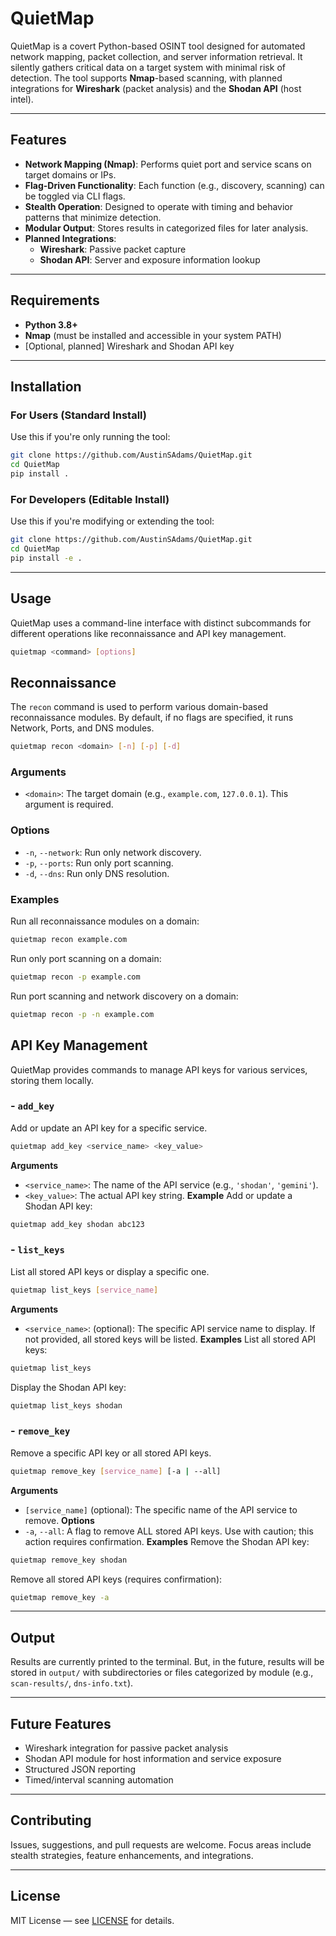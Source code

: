 # QuietMap

QuietMap is a covert Python-based OSINT tool designed for automated network mapping, packet collection, and server information retrieval. It silently gathers critical data on a target system with minimal risk of detection. The tool supports **Nmap**-based scanning, with planned integrations for **Wireshark** (packet analysis) and the **Shodan API** (host intel).

---

## Features

- **Network Mapping (Nmap)**: Performs quiet port and service scans on target domains or IPs.
- **Flag-Driven Functionality**: Each function (e.g., discovery, scanning) can be toggled via CLI flags.
- **Stealth Operation**: Designed to operate with timing and behavior patterns that minimize detection.
- **Modular Output**: Stores results in categorized files for later analysis.
- **Planned Integrations**:
  - **Wireshark**: Passive packet capture
  - **Shodan API**: Server and exposure information lookup

---

## Requirements

- **Python 3.8+**
- **Nmap** (must be installed and accessible in your system PATH)
- [Optional, planned] Wireshark and Shodan API key

---

## Installation

### For Users (Standard Install)

Use this if you're only running the tool:

```bash
git clone https://github.com/AustinSAdams/QuietMap.git
cd QuietMap
pip install .
```

### For Developers (Editable Install)

Use this if you're modifying or extending the tool:

```bash
git clone https://github.com/AustinSAdams/QuietMap.git
cd QuietMap
pip install -e .
```

---

## Usage

QuietMap uses a command-line interface with distinct subcommands for different operations like reconnaissance and API key management.

```bash
quietmap <command> [options]
```

## Reconnaissance
The `recon` command is used to perform various domain-based reconnaissance modules. By default, if no flags are specified, it runs Network, Ports, and DNS modules.
```bash
quietmap recon <domain> [-n] [-p] [-d]
```
### Arguments
- `<domain>`: The target domain (e.g., `example.com`, `127.0.0.1`). This argument is required.
### Options
- `-n`, `--network`: Run only network discovery.
- `-p`, `--ports`: Run only port scanning.
- `-d`, `--dns`: Run only DNS resolution.

### Examples
Run all reconnaissance modules on a domain:
```bash
quietmap recon example.com
```

Run only port scanning on a domain:
```bash
quietmap recon -p example.com
```

Run port scanning and network discovery on a domain:
```bash
quietmap recon -p -n example.com
```

## API Key Management
QuietMap provides commands to manage API keys for various services, storing them locally.

### - `add_key`
Add or update an API key for a specific service.
```bash
quietmap add_key <service_name> <key_value>
```
**Arguments**
- `<service_name>`: The name of the API service (e.g., `'shodan'`, `'gemini'`).
- `<key_value>`: The actual API key string.
**Example**
Add or update a Shodan API key:
```bash
quietmap add_key shodan abc123
```

### - `list_keys`
List all stored API keys or display a specific one.
```bash
quietmap list_keys [service_name]
```
**Arguments**
- `<service_name>`: (optional): The specific API service name to display. If not provided, all stored keys will be listed.
**Examples**
List all stored API keys:
```bash
quietmap list_keys
```
Display the Shodan API key:
```bash
quietmap list_keys shodan
```

### - `remove_key`
Remove a specific API key or all stored API keys.
```bash
quietmap remove_key [service_name] [-a | --all]
```
**Arguments**
- `[service_name]` (optional): The specific name of the API service to remove.
**Options**
- `-a`, `--all`: A flag to remove ALL stored API keys. Use with caution; this action requires confirmation.
**Examples**
Remove the Shodan API key:
```bash
quietmap remove_key shodan
```
Remove all stored API keys (requires confirmation):
```bash
quietmap remove_key -a
```

---

## Output
Results are currently printed to the terminal. But, in the future, results will be stored in `output/` with subdirectories or files categorized by module (e.g., `scan-results/`, `dns-info.txt`).

---

## Future Features

- Wireshark integration for passive packet analysis
- Shodan API module for host information and service exposure
- Structured JSON reporting
- Timed/interval scanning automation

---

## Contributing

Issues, suggestions, and pull requests are welcome. Focus areas include stealth strategies, feature enhancements, and integrations.

---

## License

MIT License — see [LICENSE](LICENSE) for details.
